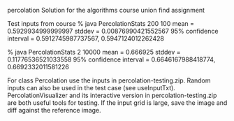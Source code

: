 percolation Solution for the algorithms course union find assignment

Test inputs from course
% java PercolationStats 200 100
mean                    = 0.5929934999999997
stddev                  = 0.00876990421552567
95% confidence interval = 0.5912745987737567, 0.5947124012262428

% java PercolationStats 2 10000
mean                    = 0.666925
stddev                  = 0.11776536521033558
95% confidence interval = 0.6646167988418774, 0.6692332011581226

For class Percolation use the inputs in percolation-testing.zip.
Random inputs can also be used in the test case (see useInputTxt).
PercolationVisualizer and its interactive version in percolation-testing.zip
are both useful tools for testing. If the input grid is large, save the image and
diff against the reference image.

